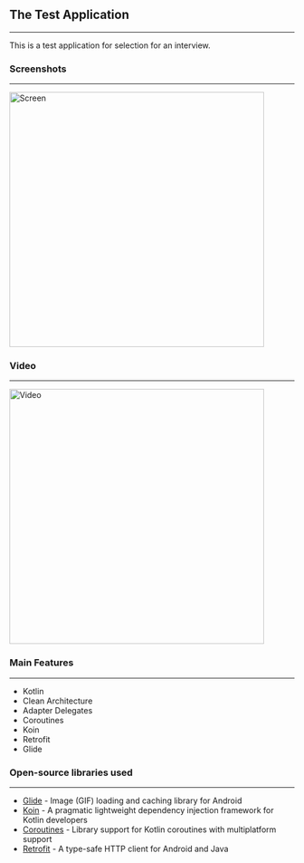 ## The Test Application
---
This is a test application for selection for an interview.
<br/>

### Screenshots
---
<img align="center" alt="Screen" height="450px" src="https://user-images.githubusercontent.com/96663113/204580906-28fb0e65-635a-4394-baad-f0d19974aeed.png" />

### Video
---

<img align="center" alt="Video" height="450px" src="https://user-images.githubusercontent.com/96663113/204583655-4aef0c80-9131-46fe-9cb8-d1bc86f6cfa1.mp4" />

<!-- https://user-images.githubusercontent.com/96663113/204583655-4aef0c80-9131-46fe-9cb8-d1bc86f6cfa1.mp4 -->







### Main Features
---
- Kotlin
- Clean Architecture
- Adapter Delegates
- Coroutines
- Koin
- Retrofit
- Glide

### Open-source libraries used
---
- [Glide](https://github.com/bumptech/glide) - Image (GIF) loading and caching library for Android
- [Koin](https://github.com/InsertKoinIO/koin) - A pragmatic lightweight dependency injection framework for Kotlin developers
- [Coroutines](https://github.com/Kotlin/kotlinx.coroutines) - Library support for Kotlin coroutines with multiplatform support
- [Retrofit](https://square.github.io/retrofit/) - A type-safe HTTP client for Android and Java
